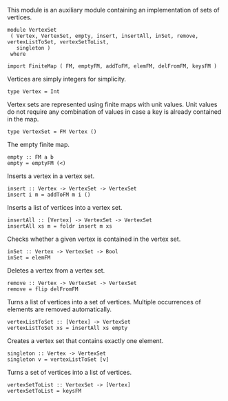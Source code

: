 This module is an auxiliary module containing an implementation of sets
of vertices.

``` 
module VertexSet 
 ( Vertex, VertexSet, empty, insert, insertAll, inSet, remove, vertexListToSet, vertexSetToList,
   singleton ) 
 where
```

``` 
import FiniteMap ( FM, emptyFM, addToFM, elemFM, delFromFM, keysFM )
```

Vertices are simply integers for simplicity.

``` 
type Vertex = Int
```

Vertex sets are represented using finite maps with unit values. Unit
values do not require any combination of values in case a key is already
contained in the map.

``` 
type VertexSet = FM Vertex ()
```

The empty finite map.

``` 
empty :: FM a b
empty = emptyFM (<)
```

Inserts a vertex in a vertex set.

``` 
insert :: Vertex -> VertexSet -> VertexSet
insert i m = addToFM m i ()
```

Inserts a list of vertices into a vertex set.

``` 
insertAll :: [Vertex] -> VertexSet -> VertexSet
insertAll xs m = foldr insert m xs
```

Checks whether a given vertex is contained in the vertex set.

``` 
inSet :: Vertex -> VertexSet -> Bool
inSet = elemFM
```

Deletes a vertex from a vertex set.

``` 
remove :: Vertex -> VertexSet -> VertexSet
remove = flip delFromFM
```

Turns a list of vertices into a set of vertices. Multiple occurrences of
elements are removed automatically.

``` 
vertexListToSet :: [Vertex] -> VertexSet
vertexListToSet xs = insertAll xs empty
```

Creates a vertex set that contains exactly one element.

``` 
singleton :: Vertex -> VertexSet
singleton v = vertexListToSet [v]
```

Turns a set of vertices into a list of vertices.

``` 
vertexSetToList :: VertexSet -> [Vertex]
vertexSetToList = keysFM
```
